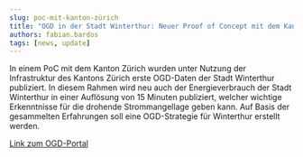 ```yaml
---
slug: poc-mit-kanton-zürich
title: "OGD in der Stadt Winterthur: Neuer Proof of Concept mit dem Kanton Zürich"
authors: fabian.bardos
tags: [news, update]
---
```


In einem PoC mit dem Kanton Zürich wurden unter Nutzung der Infrastruktur des Kantons Zürich erste OGD-Daten der Stadt Winterthur publiziert.
In diesem Rahmen wird neu auch der Energieverbrauch der Stadt Winterthur in einer Auflösung von 15 Minuten publiziert, welcher wichtige Erkenntnisse für die drohende Strommangellage geben kann. Auf Basis der gesammelten Erfahrungen soll eine OGD-Strategie für Winterthur erstellt werden.

[Link zum OGD-Portal](https://www.web.statistik.zh.ch/ogd/datenkatalog/standalone/?org=Stadt%20Winterthur)
